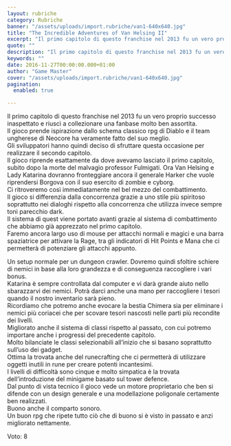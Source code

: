 ```yaml
---
layout: rubriche
category: Rubriche
banner: "/assets/uploads/import.rubriche/van1-640x640.jpg"
title: "The Incredible Adventures of Van Helsing II"
excerpt: "Il primo capitolo di questo franchise nel 2013 fu un vero proprio successo inaspettato  e riuscì a collezionare una fanbase molto ben assortita. Il gioco prende ispirazione dallo schema classico rpg di Diablo e il team ungherese di Neocore ha veramente fatto del suo meglio. Gli sviluppatori hanno quindi deciso di sfruttare questa occasione per [&hellip"
quote: ""
description: "Il primo capitolo di questo franchise nel 2013 fu un vero proprio successo inaspettato  e riuscì a collezionare una fanbase molto ben assortita. Il gioco prende ispirazione dallo schema classico rpg di Diablo e il team ungherese di Neocore ha veramente fatto del suo meglio. Gli sviluppatori hanno quindi deciso di sfruttare questa occasione per [&hellip"
keywords: ""
date: 2016-11-27T00:00:00.000+01:00
author: "Game Master"
cover: "/assets/uploads/import.rubriche/van1-640x640.jpg"
pagination:
  enabled: true

---
```


  
Il primo capitolo di questo franchise nel 2013 fu un vero proprio successo inaspettato e riuscì a collezionare una fanbase molto ben assortita.  
Il gioco prende ispirazione dallo schema classico rpg di Diablo e il team ungherese di Neocore ha veramente fatto del suo meglio.  
Gli sviluppatori hanno quindi deciso di sfruttare questa occasione per realizzare il secondo capitolo.  
Il gioco riprende esattamente da dove avevamo lasciato il primo capitolo, subito dopo la morte del malvagio professor Fulmigati. Ora Van Helsing e Lady Katarina dovranno fronteggiare ancora il generale Harker che vuole riprendersi Borgova con il suo esercito di zombie e cyborg.  
Ci ritroveremo così immediatamente nel bel mezzo del combattimento.  
Il gioco si differenzia dalla concorrenza grazie a uno stile più spiritoso soprattutto nei dialoghi rispetto alla concorrenza che utilizza invece sempre toni parecchio dark.  
Il sistema di quest viene portato avanti grazie al sistema di combattimento che abbiamo già apprezzato nel primo capitolo.  
Faremo ancora largo uso di mouse per attacchi normali e magici e una barra spaziatrice per attivare la Rage, tra gli indicatori di Hit Points e Mana che ci permetterà di potenziare gli attacchi appunto.  
  
Un setup normale per un dungeon crawler. Dovremo quindi sfoltire schiere di nemici in base alla loro grandezza e di conseguenza raccogliere i vari bonus.  
Katarina è sempre controllata dal computer e vi darà grande aiuto nello sbarazzarvi dei nemici. Potrà darci anche una mano per raccogliere i tesori quando il nostro inventario sarà pieno.  
Ricordiamo che potremo anche evocare la bestia Chimera sia per eliminare i nemici più coriacei che per scovare tesori nascosti nelle parti più recondite dei livelli.  
Migliorato anche il sistema di classi rispetto al passato, con cui potremo importare anche i progressi del precedente capitolo.  
Molto bilanciate le classi selezionabili all’inizio che si basano soprattutto sull’uso dei gadget.  
Ottima la trovata anche del runecrafting che ci permetterà di utilizzare oggetti inutili in rune per creare potenti incantesimi.  
I livelli di difficoltà sono cinque e molto simpatica è la trovata dell’introduzione del minigame basato sul tower defence.  
Dal punto di vista tecnico il gioco vede un motore proprietario che ben si difende con un design generale e una modellazione poligonale certamente ben realizzati.  
Buono anche il comparto sonoro.  
Un buon rpg che ripete tutto ciò che di buono si è visto in passato e anzi migliorato nettamente.

Voto: 8
